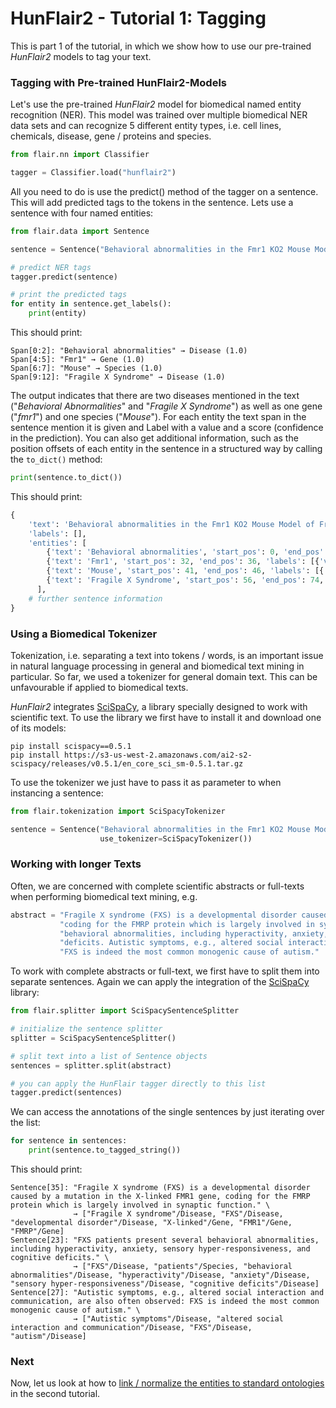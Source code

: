 # HunFlair2 - Tutorial 1: Tagging

This is part 1 of the tutorial, in which we show how to use our pre-trained *HunFlair2* models to tag your text.

### Tagging with Pre-trained HunFlair2-Models
Let's use the pre-trained *HunFlair2* model for biomedical named entity recognition (NER).
This model was trained over multiple biomedical NER data sets and can recognize 5 different entity types,
i.e. cell lines, chemicals, disease, gene / proteins and species.
```python
from flair.nn import Classifier

tagger = Classifier.load("hunflair2")
```
All you need to do is use the predict() method of the tagger on a sentence.
This will add predicted tags to the tokens in the sentence.
Lets use a sentence with four named entities:
```python
from flair.data import Sentence

sentence = Sentence("Behavioral abnormalities in the Fmr1 KO2 Mouse Model of Fragile X Syndrome")

# predict NER tags
tagger.predict(sentence)

# print the predicted tags
for entity in sentence.get_labels():
    print(entity)
```
This should print:
```console
Span[0:2]: "Behavioral abnormalities" → Disease (1.0)
Span[4:5]: "Fmr1" → Gene (1.0)
Span[6:7]: "Mouse" → Species (1.0)
Span[9:12]: "Fragile X Syndrome" → Disease (1.0)
```
The output indicates that there are two diseases mentioned in the text ("_Behavioral Abnormalities_" and 
"_Fragile X Syndrome_") as well as one gene ("_fmr1_") and one species ("_Mouse_"). For each entity the
text span in the sentence mention it is given and Label with a value and a score (confidence in the 
prediction). You can also get additional information, such as the position offsets of each entity 
in the sentence in a structured way by calling the `to_dict()` method:

```python
print(sentence.to_dict())
```
This should print:
```python
{
    'text': 'Behavioral abnormalities in the Fmr1 KO2 Mouse Model of Fragile X Syndrome', 
    'labels': [], 
    'entities': [
        {'text': 'Behavioral abnormalities', 'start_pos': 0, 'end_pos': 24, 'labels': [{'value': 'Disease', 'confidence': 0.9999860525131226}]}, 
        {'text': 'Fmr1', 'start_pos': 32, 'end_pos': 36, 'labels': [{'value': 'Gene', 'confidence': 0.9999895095825195}]}, 
        {'text': 'Mouse', 'start_pos': 41, 'end_pos': 46, 'labels': [{'value': 'Species', 'confidence': 0.9999873638153076}]}, 
        {'text': 'Fragile X Syndrome', 'start_pos': 56, 'end_pos': 74, 'labels': [{'value': 'Disease', 'confidence': 0.9999928871790568}]}
      ],
    # further sentence information
}
```

### Using a Biomedical Tokenizer
Tokenization, i.e. separating a text into tokens / words, is an important issue in natural language processing
in general and biomedical text mining in particular. So far, we used a tokenizer for general domain text.
This can be unfavourable if applied to biomedical texts.

*HunFlair2* integrates [SciSpaCy](https://allenai.github.io/scispacy/), a library specially designed to work with scientific text.
To use the library we first have to install it and download one of its models:
~~~
pip install scispacy==0.5.1
pip install https://s3-us-west-2.amazonaws.com/ai2-s2-scispacy/releases/v0.5.1/en_core_sci_sm-0.5.1.tar.gz
~~~

To use the tokenizer we just have to pass it as parameter to when instancing a sentence:
```python
from flair.tokenization import SciSpacyTokenizer

sentence = Sentence("Behavioral abnormalities in the Fmr1 KO2 Mouse Model of Fragile X Syndrome",
                    use_tokenizer=SciSpacyTokenizer())
```

### Working with longer Texts
Often, we are concerned with complete scientific abstracts or full-texts when performing biomedical text mining, e.g.
```python
abstract = "Fragile X syndrome (FXS) is a developmental disorder caused by a mutation in the X-linked FMR1 gene, " \
           "coding for the FMRP protein which is largely involved in synaptic function. FXS patients present several " \
           "behavioral abnormalities, including hyperactivity, anxiety, sensory hyper-responsiveness, and cognitive " \
           "deficits. Autistic symptoms, e.g., altered social interaction and communication, are also often observed: " \
           "FXS is indeed the most common monogenic cause of autism."
```

To work with complete abstracts or full-text, we first have to split them into separate sentences.
Again we can apply the integration of the [SciSpaCy](https://allenai.github.io/scispacy/) library:
```python
from flair.splitter import SciSpacySentenceSplitter

# initialize the sentence splitter
splitter = SciSpacySentenceSplitter()

# split text into a list of Sentence objects
sentences = splitter.split(abstract)

# you can apply the HunFlair tagger directly to this list
tagger.predict(sentences)
```
We can access the annotations of the single sentences by just iterating over the list:
```python
for sentence in sentences:
    print(sentence.to_tagged_string())
```
This should print:
~~~
Sentence[35]: "Fragile X syndrome (FXS) is a developmental disorder caused by a mutation in the X-linked FMR1 gene, coding for the FMRP protein which is largely involved in synaptic function." \
              → ["Fragile X syndrome"/Disease, "FXS"/Disease, "developmental disorder"/Disease, "X-linked"/Gene, "FMR1"/Gene, "FMRP"/Gene]
Sentence[23]: "FXS patients present several behavioral abnormalities, including hyperactivity, anxiety, sensory hyper-responsiveness, and cognitive deficits." \
              → ["FXS"/Disease, "patients"/Species, "behavioral abnormalities"/Disease, "hyperactivity"/Disease, "anxiety"/Disease, "sensory hyper-responsiveness"/Disease, "cognitive deficits"/Disease]
Sentence[27]: "Autistic symptoms, e.g., altered social interaction and communication, are also often observed: FXS is indeed the most common monogenic cause of autism." \
              → ["Autistic symptoms"/Disease, "altered social interaction and communication"/Disease, "FXS"/Disease, "autism"/Disease]
~~~

### Next
Now, let us look at how to [link / normalize the entities to standard ontologies](HUNFLAIR2_TUTORIAL_2_LINKING.md) 
in the second tutorial.
